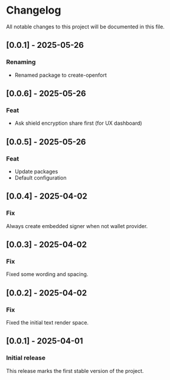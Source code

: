 # Changelog

All notable changes to this project will be documented in this file.

## [0.0.1] - 2025-05-26

### Renaming

- Renamed package to create-openfort

## [0.0.6] - 2025-05-26

### Feat

- Ask shield encryption share first (for UX dashboard)

## [0.0.5] - 2025-05-26

### Feat

- Update packages
- Default configuration

## [0.0.4] - 2025-04-02

### Fix

Always create embedded signer when not wallet provider.

## [0.0.3] - 2025-04-02

### Fix

Fixed some wording and spacing.

## [0.0.2] - 2025-04-02

### Fix

Fixed the initial text render space.

## [0.0.1] - 2025-04-01

### Initial release

This release marks the first stable version of the project.
